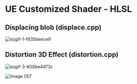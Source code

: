 # UE Customized Shader - HLSL

## Displacing blob (displace.cpp)

![ezgif-1-f635beece9](https://github.com/ariaxxxi/UE-Shader-Displacement/assets/87568028/130e0e5d-9e93-4620-9fb2-21b74e931c01)


## Distortion 3D Effect (distortion.cpp)

![ezgif-3-800be4d72c](https://github.com/ariaxxxi/UE-Shader-Distortion/assets/87568028/64531de5-9de6-48ae-9aae-59eea860f5e4)

![Image 057](https://github.com/ariaxxxi/UE-Shader-Distortion/assets/87568028/13f7f99d-f4ca-41fc-9bbe-5b13bcbe1bfb)


